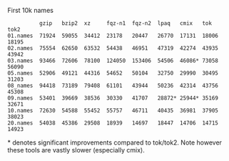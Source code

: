 First 10k names

              gzip   bzip2  xz     fqz-n1  fqz-n2  lpaq   cmix   tok    tok2 
    01.names  71924  59055  34412  23178   20447   26770  17131  18006  18195
    02.names  75554  62650  63532  54438   46951   47319  42274  43935  43942
    03.names  93466  72606  78100  124050  153406  54506  46086* 73058  56090
    05.names  52906  49121  44316  54652   50104   32750  29990  30495  31203
    08_names  94418  73189  79408  61101   43944   50236  42314  43756  45308
    09.names  53401  39669  38536  30330   41707   28872* 25944* 35169  32671
    10.names  72630  54588  55452  55757   46711   40435  36981  37905  38023
    20.names  54038  45386  29508  18939   14697   18447  14706  14715  14923

\* denotes significant improvements compared to tok/tok2. Note however
these tools are vastly slower (especially cmix).

